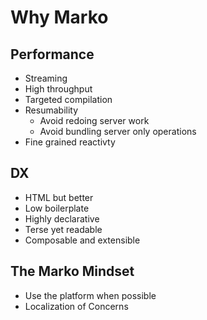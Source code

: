 # Why Marko

## Performance

- Streaming
- High throughput
- Targeted compilation
- Resumability
  - Avoid redoing server work
  - Avoid bundling server only operations
- Fine grained reactivty

## DX

- HTML but better
- Low boilerplate
- Highly declarative
- Terse yet readable
- Composable and extensible

## The Marko Mindset

- Use the platform when possible
- Localization of Concerns
